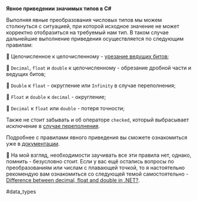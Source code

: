 **Явное приведении значимых типов в C#**

Выполняя явные преобразования числовых типов мы можем столкнуться с ситуацией, при которой исходное значение не может корректно отобразиться на требуемый нам тип. В таком случае дальнейшие выполнение приведения осуществляется по следующим правилам:

🔸 Целочисленное к целочисленному - [урезание ведущих битов](https://telegra.ph/Numeric-to-numeric-conversion-10-16);

🔸 `Decimal`, `float` и `double` к целочисленному - обрезание дробной части и ведущих битов;

🔸 `Double` к `float` - округление или `Infinity` в случае переполнения;

🔸 `Float` и `double` к `decimal` - округление;

🔸 `Decimal` к `float` или `double` - потеря точности;

Также не стоит забывать и об операторе `checked`, который выбрасывает исключение в [случае переполнения](https://telegra.ph/checked-and-OverflowException-10-16).

Подробнее с правилами явного приведения вы сможете ознакомиться уже в [документации](https://docs.microsoft.com/en-us/dotnet/csharp/language-reference/keywords/explicit-numeric-conversions-table).

💬 На мой взгляд, необходимости заучивать все эти правила нет, однако, помнить - безусловно стоит. Если у вас ещё остались вопросы по преобразованиям или числам с плавающей точкой, то я настоятельно рекомендую вам ознакомиться со следующей темой самостоятельно - [Difference between decimal, float and double in .NET?](https://stackoverflow.com/q/618535/2524304).

#data_types